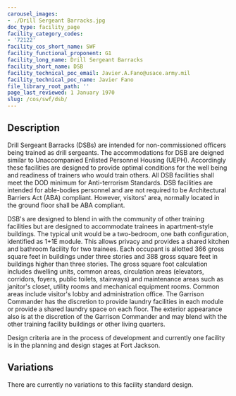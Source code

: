 ```yaml
---
carousel_images:
- ./Drill Sergeant Barracks.jpg
doc_type: facility_page
facility_category_codes:
- '72122'
facility_cos_short_name: SWF
facility_functional_proponent: G1
facility_long_name: Drill Sergeant Barracks
facility_short_name: DSB
facility_technical_poc_email: Javier.A.Fano@usace.army.mil
facility_technical_poc_name: Javier Fano
file_library_root_path: ''
page_last_reviewed: 1 January 1970
slug: /cos/swf/dsb/
---
```




## Description

Drill Sergeant Barracks (DSBs) are intended for non-commissioned officers being trained as drill sergeants. The accommodations for DSB are deigned similar to Unaccompanied Enlisted Personnel Housing (UEPH). Accordingly these facilities are designed to provide optimal conditions for the well being and readiness of trainers who would train others. All DSB facilities shall meet the DOD minimum for Anti-terrorism Standards. DSB facilities are intended for able-bodies personnel and are not required to be Architectural Barriers Act (ABA) compliant. However, visitors' area, normally located in the ground floor shall be ABA compliant.

DSB's are designed to blend in with the community of other training facilities but are designed to accommodate trainees in apartment-style buildings. The typical unit would be a two-bedroom, one bath configuration, identified as 1+1E module. This allows privacy and provides a shared kitchen and bathroom facility for two trainees. Each occupant is allotted 366 gross square feet in buildings under three stories and 388 gross square feet in buildings higher than three stories. The gross square foot calculation includes dwelling units, common areas, circulation areas (elevators, corridors, foyers, public toilets, stairways) and maintenance areas such as janitor's closet, utility rooms and mechanical equipment rooms. Common areas include visitor's lobby and administration office. The Garrison Commander has the discretion to provide laundry facilities in each module or provide a shared laundry space on each floor. The exterior appearance also is at the discretion of the Garrison Commander and may blend with the other training facility buildings or other living quarters.

Design criteria are in the process of development and currently one facility is in the planning and design stages at Fort Jackson.

## Variations

There are currently no variations to this facility standard design.